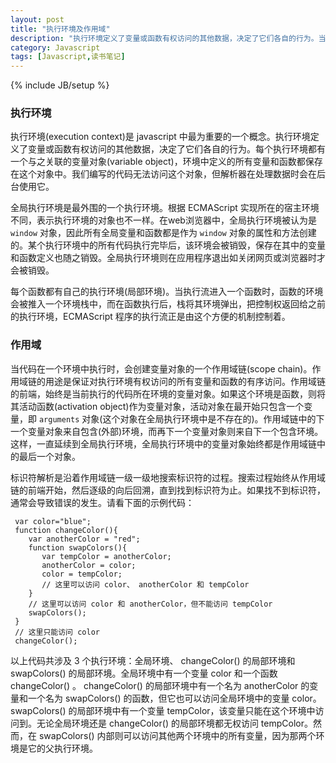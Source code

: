 ```yaml
---
layout: post
title: "执行环境及作用域"
description: "执行环境定义了变量或函数有权访问的其他数据，决定了它们各自的行为。当代码在一个环境中执行时，会创建变量对象的一个作用域链，保证对执行环境有权访问的所有变量和函数的有序访问。"
category: Javascript
tags: [Javascript,读书笔记]
---
```

{% include JB/setup %}

<div class="p-section">
	<h3>执行环境</h3>
	<p>
		执行环境(execution context)是 javascript 中最为重要的一个概念。执行环境定义了变量或函数有权访问的其他数据，决定了它们各自的行为。每个执行环境都有一个与之关联的变量对象(variable object)，环境中定义的所有变量和函数都保存在这个对象中。我们编写的代码无法访问这个对象，但解析器在处理数据时会在后台使用它。
	</p>
	<p>
		全局执行环境是最外围的一个执行环境。根据 ECMAScript 实现所在的宿主环境不同，表示执行环境的对象也不一样。在web浏览器中，全局执行环境被认为是 <code>window</code> 对象，因此所有全局变量和函数都是作为 <code>window</code> 对象的属性和方法创建的。某个执行环境中的所有代码执行完毕后，该环境会被销毁，保存在其中的变量和函数定义也随之销毁。全局执行环境则在应用程序退出如关闭网页或浏览器时才会被销毁。
	</p>
	<p>
		每个函数都有自己的执行环境(局部环境)。当执行流进入一个函数时，函数的环境会被推入一个环境栈中，而在函数执行后，栈将其环境弹出，把控制权返回给之前的执行环境，ECMAScript 程序的执行流正是由这个方便的机制控制着。
	</p>
</div>

<div class="p-section">
	<h3>作用域</h3>
	<p>
		当代码在一个环境中执行时，会创建变量对象的一个作用域链(scope chain)。作用域链的用途是保证对执行环境有权访问的所有变量和函数的有序访问。作用域链的前端，始终是当前执行的代码所在环境的变量对象。如果这个环境是函数，则将其活动函数(activation object)作为变量对象，活动对象在最开始只包含一个变量，即 <code>arguments</code> 对象(这个对象在全局执行环境中是不存在的)。作用域链中的下一个变量对象来自包含(外部)环境，而再下一个变量对象则来自下一个包含环境。这样，一直延续到全局执行环境，全局执行环境中的变量对象始终都是作用域链中的最后一个对象。
	</p>
	<p>
		标识符解析是沿着作用域链一级一级地搜索标识符的过程。搜索过程始终从作用域链的前端开始，然后逐级的向后回溯，直到找到标识符为止。如果找不到标识符，通常会导致错误的发生。请看下面的示例代码：</p>
<pre><code class="javascript"> var color="blue";
 function changeColor(){
    var anotherColor = "red";
    function swapColors(){
       var tempColor = anotherColor;
       anotherColor = color;
       color = tempColor;
       // 这里可以访问 color、 anotherColor 和 tempColor
    }
    // 这里可以访问 color 和 anotherColor，但不能访问 tempColor
    swapColors();
 }
 // 这里只能访问 color
 changeColor();
</code></pre>
	<p>
		以上代码共涉及 3 个执行环境：全局环境、 changeColor() 的局部环境和 swapColors() 的局部环境。全局环境中有一个变量 color 和一个函数 changeColor() 。 changeColor() 的局部环境中有一个名为 anotherColor 的变量和一个名为 swapColors() 的函数，但它也可以访问全局环境中的变量 color。 swapColors() 的局部环境中有一个变量 tempColor，该变量只能在这个环境中访问到。无论全局环境还是 changeColor() 的局部环境都无权访问 tempColor。然而，在 swapColors() 内部则可以访问其他两个环境中的所有变量，因为那两个环境是它的父执行环境。
	</p>
</div>